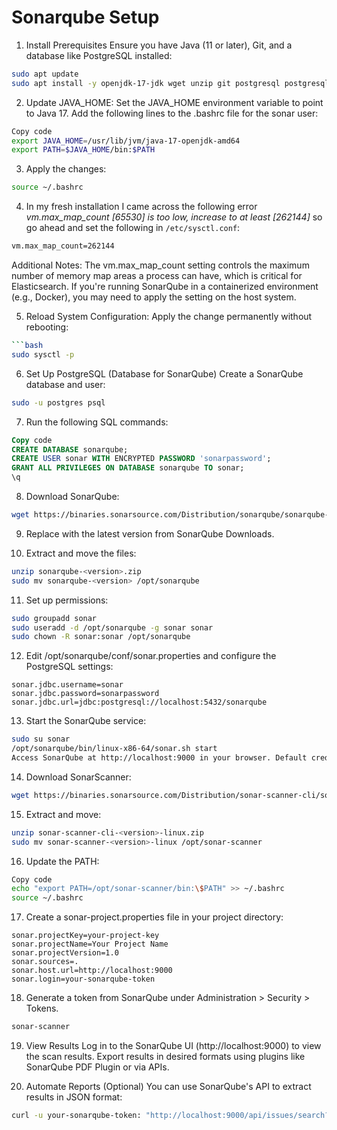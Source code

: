 # Sonarqube Setup

1. Install Prerequisites
Ensure you have Java (11 or later), Git, and a database like PostgreSQL installed:

```bash
sudo apt update
sudo apt install -y openjdk-17-jdk wget unzip git postgresql postgresql-contrib
```

2. Update JAVA_HOME: Set the JAVA_HOME environment variable to point to Java 17. Add the following lines to the .bashrc file for the sonar user:
```bash
Copy code
export JAVA_HOME=/usr/lib/jvm/java-17-openjdk-amd64
export PATH=$JAVA_HOME/bin:$PATH
```
3. Apply the changes:
```bash
source ~/.bashrc
```

4. In my fresh installation I came across the following error *vm.max_map_count [65530] is too low, increase to at least [262144]* so go ahead and set the following in `/etc/sysctl.conf`:
```bash
vm.max_map_count=262144
```
Additional Notes:
The vm.max_map_count setting controls the maximum number of memory map areas a process can have, which is critical for Elasticsearch.
If you're running SonarQube in a containerized environment (e.g., Docker), you may need to apply the setting on the host system.

5. Reload System Configuration: Apply the change permanently without rebooting:
```bash
```bash
sudo sysctl -p
```

6. Set Up PostgreSQL (Database for SonarQube)
Create a SonarQube database and user:

```bash
sudo -u postgres psql
```

7. Run the following SQL commands:
```sql
Copy code
CREATE DATABASE sonarqube;
CREATE USER sonar WITH ENCRYPTED PASSWORD 'sonarpassword';
GRANT ALL PRIVILEGES ON DATABASE sonarqube TO sonar;
\q
```

8. Download SonarQube:
```bash
wget https://binaries.sonarsource.com/Distribution/sonarqube/sonarqube-<version>.zip
```

9. Replace <version> with the latest version from SonarQube Downloads.

10. Extract and move the files:
```bash
unzip sonarqube-<version>.zip
sudo mv sonarqube-<version> /opt/sonarqube
```

11. Set up permissions:
```bash
sudo groupadd sonar
sudo useradd -d /opt/sonarqube -g sonar sonar
sudo chown -R sonar:sonar /opt/sonarqube
```

12. Edit /opt/sonarqube/conf/sonar.properties and configure the PostgreSQL settings:
```properties
sonar.jdbc.username=sonar
sonar.jdbc.password=sonarpassword
sonar.jdbc.url=jdbc:postgresql://localhost:5432/sonarqube
```

13. Start the SonarQube service:
```bash
sudo su sonar
/opt/sonarqube/bin/linux-x86-64/sonar.sh start
Access SonarQube at http://localhost:9000 in your browser. Default credentials are admin / admin.
```

14. Download SonarScanner:
```bash
wget https://binaries.sonarsource.com/Distribution/sonar-scanner-cli/sonar-scanner-cli-<version>-linux.zip
```

15. Extract and move:
```bash
unzip sonar-scanner-cli-<version>-linux.zip
sudo mv sonar-scanner-<version>-linux /opt/sonar-scanner
```

16. Update the PATH:
```bash
Copy code
echo "export PATH=/opt/sonar-scanner/bin:\$PATH" >> ~/.bashrc
source ~/.bashrc
```

17. Create a sonar-project.properties file in your project directory:
```properties
sonar.projectKey=your-project-key
sonar.projectName=Your Project Name
sonar.projectVersion=1.0
sonar.sources=.
sonar.host.url=http://localhost:9000
sonar.login=your-sonarqube-token
```

18. Generate a token from SonarQube under Administration > Security > Tokens.
```bash
sonar-scanner
```

19. View Results
Log in to the SonarQube UI (http://localhost:9000) to view the scan results.
Export results in desired formats using plugins like SonarQube PDF Plugin or via APIs.

20. Automate Reports (Optional)
You can use SonarQube's API to extract results in JSON format:
```bash
curl -u your-sonarqube-token: "http://localhost:9000/api/issues/search?componentKeys=your-project-key"
```